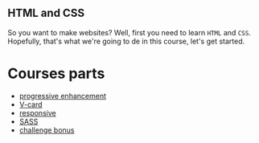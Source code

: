 ## HTML and CSS

So you want to make websites? Well, first you need to learn `HTML` and `CSS`.
Hopefully, that's what we're going to de in this course, let's get started.

# Courses parts

- [progressive enhancement](0.progressive-enhancement/)
- [V-card](1.V-card/)
- [responsive](2.responsive/)
- [SASS](3.Sass/)
- [challenge bonus](challenge-bonus/)

